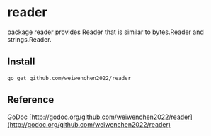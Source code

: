 # reader

package reader provides Reader that is similar to bytes.Reader and strings.Reader.

## Install

`go get github.com/weiwenchen2022/reader`

## Reference

GoDoc [http://godoc.org/github.com/weiwenchen2022/reader](http://godoc.org/github.com/weiwenchen2022/reader)
